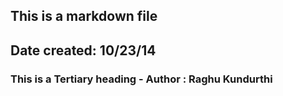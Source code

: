 ## This is a markdown file 
## Date created: 10/23/14
### This is a Tertiary heading - Author : Raghu Kundurthi
